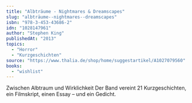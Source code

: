 ```yaml
---
title: "Albträume - Nightmares & Dreamscapes"
slug: "albträume--nightmares--dreamscapes"
isbn: "978-3-453-43686-2"
idn: "1028147961"
author: "Stephen King"
publishedAt: "2013"
topics:
  - "Horror"
  - "Kurzgeschichten"
source: "https://www.thalia.de/shop/home/suggestartikel/A1027079560"
books: 
  - "wishlist"
---
```

Zwischen Albtraum und Wirklichkeit Der Band vereint 21 Kurzgeschichten, ein 
Filmskript, einen Essay – und ein Gedicht.